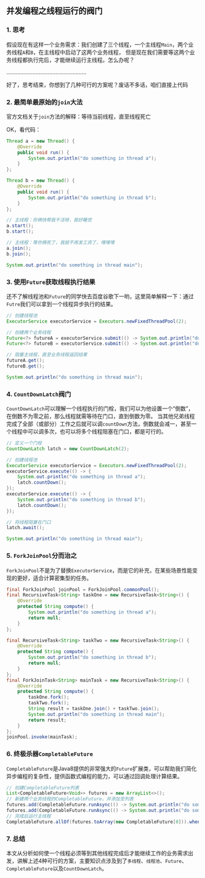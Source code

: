 ## 并发编程之线程运行的阀门

### 1. 思考

假设现在有这样一个业务需求：我们创建了三个线程，一个主线程`Main`，两个业务线程`A`和`B`，在主线程中启动了这两个业务线程，
但是现在我们需要等这两个业务线程都执行完后，才能继续运行主线程。怎么办呢？

....................................................

好了，思考结束，你想到了几种可行的方案呢？废话不多话，咱们直接上代码

### 2. 最简单最原始的`join`大法

官方文档关于`join`方法的解释：等待当前线程，直至线程死亡

OK，看代码：

```java
Thread a = new Thread() {
    @Override
    public void run() {
        System.out.println("do something in thread a");
    }
};

Thread b = new Thread() {
    @Override
    public void run() {
        System.out.println("do something in thread b");
    }
};

// 主线程：你俩快帮我干活呀，我好睡觉
a.start();
b.start();

// 主线程：等你俩死了，我就不用发工资了，嘿嘿嘿
a.join();
b.join();

System.out.println("do something in thread main");
```

### 3. 使用`Future`获取线程执行结果

还不了解线程池和`Future`的同学快去百度谷歌下一哟，这里简单解释一下：通过`Futre`我们可以拿到一个线程异步执行的结果。

```java
// 创建线程池
ExecutorService executorService = Executors.newFixedThreadPool(2);

// 创建两个业务线程
Future<?> futureA = executorService.submit(() -> System.out.println("do something in thread a"));
Future<?> futureB = executorService.submit(() -> System.out.println("do something in thread b"));

// 阻塞主线程，直至业务线程返回结果
futureA.get();
futureB.get();

System.out.println("do something in thread main");
```

### 4. `CountDownLatch`阀门

`CountDownLatch`可以理解一个线程执行的门栓，我们可以为他设置一个“倒数”，在倒数不为零之前，那么线程就需等待在门口，直到倒数为零。
当其他兄弟线程完成了全部（或部分）工作之后就可以调`countDown`方法，倒数就会减一，甚至一个线程中可以调多次，也可以将多个线程阻塞在门口，都是可行的。

```java
// 定义一个门栓
CountDownLatch latch = new CountDownLatch(2);

// 创建线程池
ExecutorService executorService = Executors.newFixedThreadPool(2);
executorService.execute(() -> {
    System.out.println("do something in thread a");
    latch.countDown();
});
executorService.execute(() -> {
    System.out.println("do something in thread b");
    latch.countDown();
});

// 将线程阻塞在门口
latch.await();

System.out.println("do something in thread main");
```

### 5. `ForkJoinPool`分而治之

`ForkJoinPool`不是为了替换`ExecutorService`，而是它的补充，在某些场景性能变现的更好，适合计算密集型的任务。

```java
final ForkJoinPool joinPool = ForkJoinPool.commonPool();
final RecursiveTask<String> taskOne = new RecursiveTask<String>() {
    @Override
    protected String compute() {
        System.out.println("do something in thread a");
        return null;
    }
};

final RecursiveTask<String> taskTwo = new RecursiveTask<String>() {
    @Override
    protected String compute() {
        System.out.println("do something in thread b");
        return null;
    }
};
final ForkJoinTask<String> mainTask = new RecursiveTask<String>() {
    @Override
    protected String compute() {
        taskOne.fork();
        taskTwo.fork();
        String result = taskOne.join() + taskTwo.join();
        System.out.println("do something in thread main");
        return result;
    }
};
joinPool.invoke(mainTask);
```

### 6. 终极杀器`CompletableFuture`

`CompletableFuture`是Java8提供的非常强大的`Future`扩展类，可以帮助我们简化异步编程的复杂性，提供函数式编程的能力，可以通过回调处理计算结果。

```java
// 创建CompletableFuture列表
List<CompletableFuture<Void>> futures = new ArrayList<>();
// 新建两个业务线程的CompletableFuture，并添加至列表
futures.add(CompletableFuture.runAsync(() -> System.out.println("do something in thread a")));
futures.add(CompletableFuture.runAsync(() -> System.out.println("do something in thread b")));
// 完成后运行主线程
CompletableFuture.allOf(futures.toArray(new CompletableFuture[0])).whenComplete((aVoid, throwable) -> System.out.println("do something in thread main"));
```

### 7. 总结

本文从分析如何使一个线程必须等到其他线程完成后才能继续工作的业务需求出发，讲解上述4种可行的方案，主要知识点涉及到了`多线程`、`线程池`、`Future`、`CompletableFuture`以及`CountDownLatch`。
